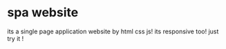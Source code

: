 # spa website
its a single page application website by html css js!
its responsive too!
just try it !
